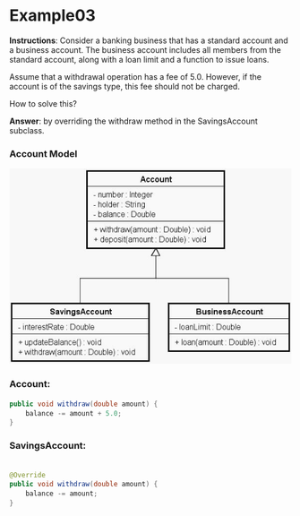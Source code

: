 # Example03

**Instructions**: Consider a banking business that has a standard account and a business account. The business account
includes all members from the standard account, along with a loan limit and a function to issue loans.

Assume that a withdrawal operation has a fee of 5.0. However, if the account is of the savings type, this fee should not
be charged.

How to solve this?

**Answer**: by overriding the withdraw method in the SavingsAccount subclass.

### Account Model

![Account Model](https://github.com/souzafcharles/Complete-Java-Object-Oriented-Programming-and-Projects/blob/master/Session_K11_Inheritance_and_Polymorphism/Example03/account-model.png)

### Account:

```java
public void withdraw(double amount) {
    balance -= amount + 5.0;
}
```

### SavingsAccount:

```java

@Override
public void withdraw(double amount) {
    balance -= amount;
}
```